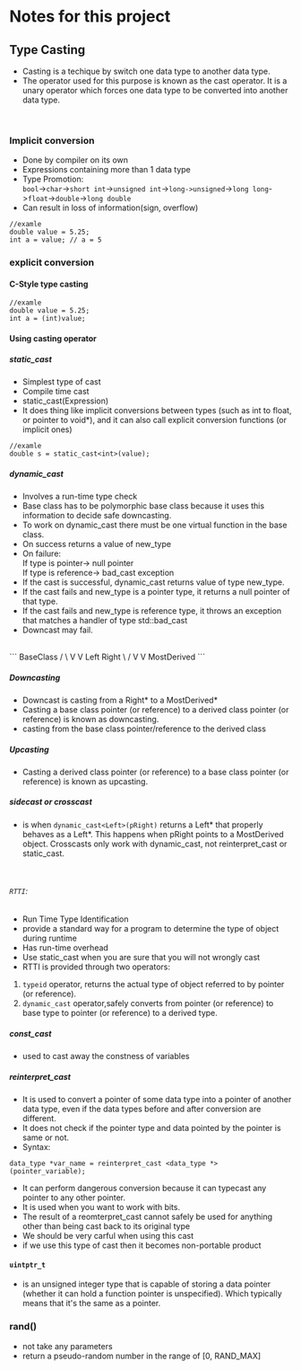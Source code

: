 # Notes for this project

## Type Casting
- Casting is a techique by switch one data type to another data type. 
- The operator used for this purpose is known as the cast operator. It is a unary operator which forces one data type to be converted into another data type.
<br>

### Implicit conversion
- Done by compiler on its own
- Expressions containing more than 1 data type
- Type Promotion:
<br>```bool```->```char```->```short int```->```unsigned int```->```long->unsigned```->```long long```->```float```->```double```->```long double```<br>
- Can result in loss of information(sign, overflow)
```
//examle
double value = 5.25;
int a = value; // a = 5
```
### explicit conversion
#### C-Style type casting
```
//examle
double value = 5.25;
int a = (int)value;
```

#### Using casting operator

##### static_cast<type>

- Simplest type of cast
- Compile time cast
- static_cast<type>(Expression)
- It does thing like implicit conversions between types (such as int to float, or pointer to void*), and it can also call explicit conversion functions (or implicit ones)
```
//examle
double s = static_cast<int>(value);
```

##### dynamic_cast<type>
- Involves a run-time type check
- Base class has to be polymorphic base class because it uses this information to decide safe downcasting.
- To work on dynamic_cast there must be one virtual function in the base class.
- On success returns a value of new_type 
- On failure:<br>
If type is pointer-> null pointer<br>
If type is reference-> bad_cast exception<br>
- If the cast is successful, dynamic_cast returns value of type new_type.
- If the cast fails and new_type is a pointer type, it returns a null pointer of that type.
- If the cast fails and new_type is reference type, it throws an exception that matches a handler of type std::bad_cast
- Downcast may fail.
<br>
```
        BaseClass
       /         \
      V           V
   Left          Right
       \        /
        V      V
       MostDerived
```

##### Downcasting
- Downcast is casting from a Right* to a MostDerived*
- Casting a base class pointer (or reference) to a derived class pointer (or reference) is known as downcasting.
- casting from the base class pointer/reference to the derived class

##### Upcasting
- Casting a derived class pointer (or reference) to a base class pointer (or reference) is known as upcasting.

##### sidecast or crosscast
- is when ```dynamic_cast<Left>(pRight)``` returns a Left* that properly behaves as a Left*. This happens when pRight points to a MostDerived object. Crosscasts only work with dynamic_cast, not reinterpret_cast or static_cast.
<br>

###### ```RTTI```:<br>
- Run Time Type Identification
- provide a standard way for a program to determine the type of object during runtime
- Has run-time overhead
- Use static_cast when you are sure that you will not wrongly cast
- RTTI is provided through two operators:
1. ```typeid``` operator, returns the actual type of object referred to by pointer (or reference).
2. ```dynamic_cast``` operator,safely converts from pointer (or reference) to base type to pointer (or reference) to a derived type.


##### const_cast<type>
- used to cast away the constness of variables

##### reinterpret_cast<type>
- It is used to convert a pointer of some data type into a pointer of another data type, even if the data types before and after conversion are different.
- It does not check if the pointer type and data pointed by the pointer is same or not.
- Syntax:
```
data_type *var_name = reinterpret_cast <data_type *>(pointer_variable);
```
- It can perform dangerous conversion because it can typecast any pointer to any other pointer.
- It is used when you want to work with bits.
- The result of a reomterpret_cast cannot safely be used for anything other than being cast back to its original type 
- We should be very carful when using this cast
- if we use this type of cast then it becomes non-portable product

#### ```uintptr_t```
- is an unsigned integer type that is capable of storing a data pointer (whether it can hold a function pointer is unspecified). Which typically means that it's the same as a pointer.

### rand()
- not take any parameters
- return a pseudo-random number in the range of [0, RAND_MAX]
